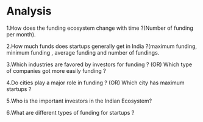 # Analysis





1.How does the funding ecosystem change with time ?(Number of funding per month).

2.How much funds does startups generally get in India ?(maximum funding, minimum funding , average funding and number of fundings.

3.Which industries are favored by investors for funding ? (OR) Which type of companies got more easily funding ?

4.Do cities play a major role in funding ? (OR) Which city has maximum startups ?

5.Who is the important investors in the Indian Ecosystem?

6.What are different types of funding for startups ?
